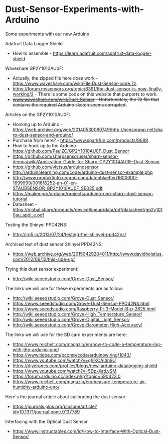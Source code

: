 # Dust-Sensor-Experiments-with-Arduino
Some experiments with our new Arduino

Adafruit Data Logger Shield
* How to assemble - https://learn.adafruit.com/adafruit-data-logger-shield

Waveshare GP2Y1010AU0F:
* Actually, the zipped file here does work - https://www.waveshare.com/wiki/File:Dust-Sensor-code.7z.
* https://forum.mysensors.org/topic/6391/the-dust-sensor-is-now-finally-working/2 - There is some code on this website that purports to work.
* ~~www.waveshare.com/wiki/Dust_Sensor - Unfortunately, the 7z file that contains the required Arduino sketch seems corrupted.~~

Articles on the GP2Y1010AU0F:
* Hooking up to Arduino - https://web.archive.org/web/20140530060749/http://sensorapp.net/sharp-dust-sensor-and-arduino/
* Purchase from here? - https://www.sparkfun.com/products/9689
* How to hook up to the Arduino - https://github.com/PaulZC/GP2Y1010AU0F_Dust_Sensor
* https://github.com/sharpsensoruser/sharp-sensor-demos/wiki/Application-Guide-for-Sharp-GP2Y1014AU0F-Dust-Sensor
* https://github.com/vlytsus/arduinosensor
* http://arduinolearning.com/code/arduino-dust-sensor-example.php
* http://www.produktinfo.conrad.com/datenblaetter/1600000-1699999/001616252-an-01-en-STAUBSENSOR_GP2Y1010AU0F_SE035.pdf
* https://maker.pro/arduino/projects/arduino-uno-sharp-dust-sensor-tutorial
* Datasheet - https://global.sharp/products/device/lineup/data/pdf/datasheet/gp2y1010au_appl_e.pdf

Testing the Shinyei PPD42NS:
* http://irq5.io/2013/07/24/testing-the-shinyei-ppd42ns/ 

Archived test of dust sensor Shinyei PPD42NS:
* https://web.archive.org/web/20150429204011/http://www.davidholstius.com/2012/06/12/this-side-up/

Trying this dust sensor experiment:
* http://wiki.seeedstudio.com/Grove-Dust_Sensor/

The links we will use for these experiments are as follow:
* http://wiki.seeedstudio.com/Grove-Dust_Sensor/
* https://www.seeedstudio.com/Grove-Dust-Sensor-PPD42NS.html
* https://www.seeedstudio.com/Raspberry-Pi-3-Model-B-p-2625.html
* http://wiki.seeedstudio.com/Grove-High_Temperature_Sensor/
* http://wiki.seeedstudio.com/Grove-Digital_Light_Sensor/ 
* http://wiki.seeedstudio.com/Grove-Barometer-High-Accuracy/

The links we will use for the SD card experiments are here:
* https://www.reichelt.com/magazin/en/how-to-code-a-temperature-log-with-the-arduino-uno/
* https://www.tigoe.com/pcomp/code/arduinowiring/1043/
* https://www.youtube.com/watch?v=ghiKCAi4n9U
* https://diydrones.com/profiles/blogs/new-arduino-datalogging-shield
* https://www.youtube.com/watch?v=5Dp-XatLySM
* https://forum.arduino.cc/index.php?topic=590423.0
* https://www.reichelt.com/magazin/en/measure-temperature-air-humidity-arduino-uno/

Here's the journal article about calibrating the dust sensor:
* https://journals.plos.org/plosone/article?id=10.1371/journal.pone.0137789

Interfacing with the Optical Dust Sensor
* https://www.instructables.com/id/How-to-Interface-With-Optical-Dust-Sensor/
